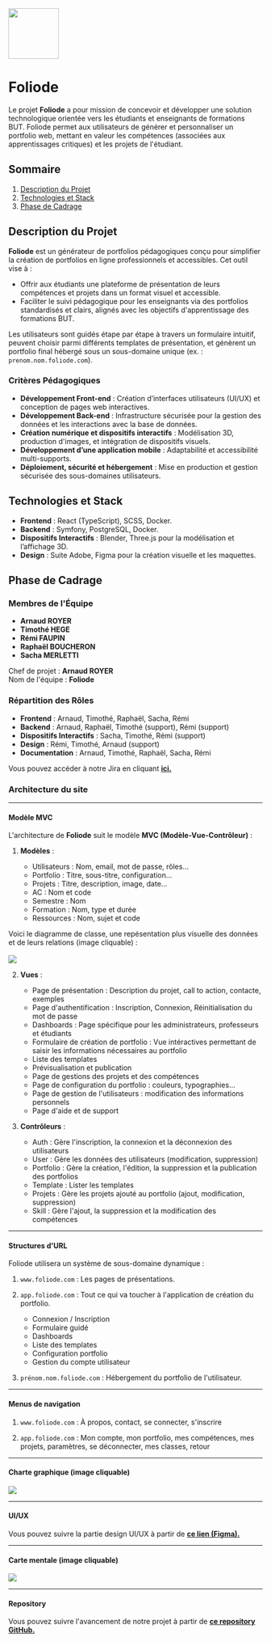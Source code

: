 <img src="./img/logo-foliode-text-white.svg" style="height: 100px; width: auto;">

# Foliode


Le projet **Foliode** a pour mission de concevoir et développer une solution technologique orientée vers les étudiants et enseignants de formations BUT. Foliode permet aux utilisateurs de générer et personnaliser un portfolio web, mettant en valeur les compétences (associées aux apprentissages critiques) et les projets de l'étudiant.

## Sommaire

1. [Description du Projet](#description-du-projet)
1. [Technologies et Stack](#technologies-et-stack)
1. [Phase de Cadrage](#phase-de-cadrage)

## Description du Projet

**Foliode** est un générateur de portfolios pédagogiques conçu pour simplifier la création de portfolios en ligne professionnels et accessibles. Cet outil vise à :
- Offrir aux étudiants une plateforme de présentation de leurs compétences et projets dans un format visuel et accessible.
- Faciliter le suivi pédagogique pour les enseignants via des portfolios standardisés et clairs, alignés avec les objectifs d'apprentissage des formations BUT.

Les utilisateurs sont guidés étape par étape à travers un formulaire intuitif, peuvent choisir parmi différents templates de présentation, et génèrent un portfolio final hébergé sous un sous-domaine unique (ex. : `prenom.nom.foliode.com`).

### Critères Pédagogiques

- **Développement Front-end** : Création d’interfaces utilisateurs (UI/UX) et conception de pages web interactives.
- **Développement Back-end** : Infrastructure sécurisée pour la gestion des données et les interactions avec la base de données.
- **Création numérique et dispositifs interactifs** : Modélisation 3D, production d'images, et intégration de dispositifs visuels.
- **Développement d’une application mobile** : Adaptabilité et accessibilité multi-supports.
- **Déploiement, sécurité et hébergement** : Mise en production et gestion sécurisée des sous-domaines utilisateurs.

## Technologies et Stack

- **Frontend** : React (TypeScript), SCSS, Docker.
- **Backend** : Symfony, PostgreSQL, Docker.
- **Dispositifs Interactifs** : Blender, Three.js pour la modélisation et l’affichage 3D.
- **Design** : Suite Adobe, Figma pour la création visuelle et les maquettes.

## Phase de Cadrage

### Membres de l'Équipe

- **Arnaud ROYER**
- **Timothé HEGE**
- **Rémi FAUPIN**
- **Raphaël BOUCHERON**
- **Sacha MERLETTI**

Chef de projet : **Arnaud ROYER** <br>
Nom de l'équipe : **Foliode**

### Répartition des Rôles

- **Frontend** : Arnaud, Timothé, Raphaël, Sacha, Rémi
- **Backend** : Arnaud, Raphaël, Timothé (support), Rémi (support)
- **Dispositifs Interactifs** : Sacha, Timothé, Rémi (support)
- **Design** : Rémi, Timothé, Arnaud (support)
- **Documentation** : Arnaud, Timothé, Raphaël, Sacha, Rémi

Vous pouvez accéder à notre Jira en cliquant <a href="https://foliode.atlassian.net/jira/software/projects/DEV/boards/1" target="_blank">**ici.**</a>


### Architecture du site

---
#### Modèle MVC

L'architecture de **Foliode** suit le modèle **MVC (Modèle-Vue-Contrôleur)** :

1. **Modèles** :

    - Utilisateurs : Nom, email, mot de passe, rôles...
    - Portfolio : Titre, sous-titre, configuration...
    - Projets : Titre, description, image, date...
    - AC : Nom et code
    - Semestre : Nom
    - Formation : Nom, type et durée
    - Ressources : Nom, sujet et code

Voici le diagramme de classe, une repésentation plus visuelle des données et de leurs relations (image cliquable) : <br><br>
<a href="https://drive.google.com/file/d/17L1hwYHG6q27l0vl99-jrbQf2sd4ThAm/view?usp=drive_link" target="_blank"><img src="./img/Foliode_DiagrammeDeClasse.jpeg"></a>

2. **Vues** :

    - Page de présentation : Description du projet, call to action, contacte, exemples
    - Page d'authentification : Inscription, Connexion, Réinitialisation du mot de passe
    - Dashboards : Page spécifique pour les administrateurs, professeurs et étudiants
    - Formulaire de création de portfolio : Vue intéractives permettant de saisir les informations nécessaires au portfolio
    - Liste des templates
    - Prévisualisation et publication
    - Page de gestions des projets et des compétences
    - Page de configuration du portfolio : couleurs, typographies...
    - Page de gestion de l'utilisateurs : modification des informations personnels
    - Page d'aide et de support

3. **Contrôleurs** : 

    - Auth : Gère l'inscription, la connexion et la déconnexion des utilisateurs
    - User : Gère les données des utilisateurs (modification, suppression)
    - Portfolio : Gère la création, l'édition, la suppression et la publication des portfolios
    - Template : Lister les templates
    - Projets : Gère les projets ajouté au portfolio (ajout, modification, suppression)
    - Skill : Gère l'ajout, la suppression et la modification des compétences

---
#### Structures d'URL

Foliode utilisera un système de sous-domaine dynamique :

1. `www.foliode.com` : Les pages de présentations.

2. `app.foliode.com` : Tout ce qui va toucher à l'application de création du portfolio.
    - Connexion / Inscription
    - Formulaire guidé
    - Dashboards
    - Liste des templates
    - Configuration portfolio
    - Gestion du compte utilisateur

3. `prénom.nom.foliode.com` : Hébergement du portfolio de l'utilisateur.

---
#### Menus de navigation

1. `www.foliode.com` : À propos, contact, se connecter, s'inscrire

2. `app.foliode.com` : Mon compte, mon portfolio, mes compétences, mes projets, paramètres, se déconnecter, mes classes, retour

---
#### Charte graphique (image cliquable)

<a href="https://drive.google.com/file/d/1yn4zQAniejSqrSqyqvprUuZYN9HmyGxC/view?usp=sharing" target="_blank"><img src="./img/Foliode_CharteGraphique.png"></a>

---
#### UI/UX

Vous pouvez suivre la partie design UI/UX à partir de <a href="https://www.figma.com/design/ROWwLlIORy6RhrFvcYBhvL/Foliode?node-id=0-1&node-type=canvas&t=nkLLfDURPWkMKEpb-0" target="_blank">**ce lien (Figma).**</a>

---
#### Carte mentale (image cliquable)

<a href="https://drive.google.com/file/d/1WdU3ITDN-tQ3WrOgX73Z--GppDdzbXXJ/view?usp=sharing" target="_blank"><img src="./img/Foliode_MindMap.jpg"></a>

---
#### Repository
Vous pouvez suivre l'avancement de notre projet à partir de <a href="https://github.com/itsarnaud/Foliode" target=_blank>**ce repository GitHub.**</a>
